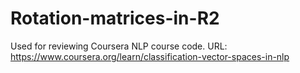 # Rotation-matrices-in-R2
Used for reviewing Coursera NLP course code. URL: https://www.coursera.org/learn/classification-vector-spaces-in-nlp
